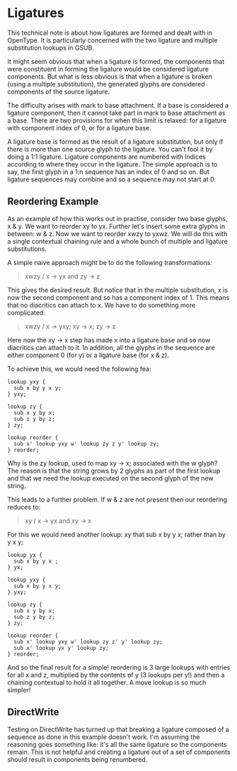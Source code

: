 # Ligatures

This technical note is about how ligatures are formed and dealt with in OpenType. It
is particularly concerned with the two ligature and multiple substitution lookups
in GSUB.

It might seem obvious that when a ligature is formed, the components that were
constituent in forming the ligature would be considered ligature components. But what
is less obvious is that when a ligature is broken (using a multiple substitution),
the generated glyphs are considered components of the source ligature.

The difficulty arises with mark to base attachment. If a base is considered a ligature
component, then it cannot take part in mark to base attachment as a base. There are
two provisions for when this limit is relaxed: for a ligature with component index of 0,
or for a ligature base.

A ligature base is formed as the result of a ligature substitution, but only if there
is more than one source glyph to the ligature. You can't fool it by doing a 1:1 ligature.
Ligature components are numbered with indices according to where they occur in the ligature.
The simple approach is to say, the first glyph in a 1:n sequence has an index of 0 and
so on. But ligature sequences may combine and so a sequence may not start at 0.

## Reordering Example

As an example of how this works out in practise, consider two base glyphs, x & y. We
want to reorder xy to yx. Further let's insert some extra glyphs in between: w & z. Now
we want to reorder xwzy to yxwz. We will do this with a single contextual chaining rule
and a whole bunch of multiple and ligature substitutions.

A simple naive approach might be to do the following transformations:

> xwzy / x -> yx and zy -> z

This gives the desired result. But notice that in the multiple substitution, x is now the
second component and so has a component index of 1. This means that no diacritics can
attach to x. We have to do something more complicated:

> xwzy / x -> yxy; xy -> x; zy -> z

Here now the xy -> x step has made x into a ligature base and so now diacritics
can attach to it. In addition, all the glyphs in the sequence are either component 0 (for y) or a ligature
base (for x & z).

To achieve this, we would need the following fea:

```
lookup yxy {
  sub x by y x y;
} yxy;

lookup zy {
  sub x y by x;
  sub z y by z;
} zy;

lookup reorder {
  sub x' lookup yxy w' lookup zy z y' lookup zy;
} reorder;
```

Why is the zy lookup, used to map xy -> x; associated with the w glyph? The reason is that
the string grows by 2 glyphs as part of the first lookup and that we need the lookup
executed on the second glyph of the new string.

This leads to a further problem. If w & z are not present then our reordering reduces to:

> xy / x -> yx and xy -> x

For this we would need another lookup: xy that sub x by y x; rather than by y x y;

```
lookup yx {
  sub x by y x ;
} yx;

lookup yxy {
  sub x by y x y;
} yxy;

lookup zy {
  sub x y by x;
  sub z y by z;
} zy;

lookup reorder {
  sub x' lookup yxy w' lookup zy z' y' lookup zy;
  sub x' lookup yx y' lookup zy;
} reorder;
```

And so the final result for a simple! reordering is 3 large lookups with entries
for all x and z, multiplied by the contents of y (3 lookups per y!) and then a chaining contextual
to hold it all together. A move lookup is so much simpler!

## DirectWrite

Testing on DirectWrite has turned up that breaking a ligature composed of a sequence as done in this
example doesn't work. I'm assuming the reasoning goes something like: it's all the same ligature so the
components remain. This is not helpful and creating a ligature out of a set of components should result
in components being renumbered.
